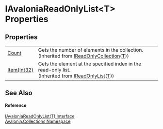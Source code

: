 # IAvaloniaReadOnlyList&lt;T&gt; Properties




## Properties
<table>
<tr>
<td><a href="https://learn.microsoft.com/dotnet/api/system.collections.generic.ireadonlycollection-1.count" target="_blank" rel="noopener noreferrer">Count</a></td>
<td>Gets the number of elements in the collection.<br />(Inherited from <a href="https://learn.microsoft.com/dotnet/api/system.collections.generic.ireadonlycollection-1" target="_blank" rel="noopener noreferrer">IReadOnlyCollection</a>(<a href="T_Avalonia_Collections_IAvaloniaReadOnlyList_1">T</a>))</td>
</tr>
<tr>
<td><a href="https://learn.microsoft.com/dotnet/api/system.collections.generic.ireadonlylist-1.item" target="_blank" rel="noopener noreferrer">Item(Int32)</a></td>
<td>Gets the element at the specified index in the read-only list.<br />(Inherited from <a href="https://learn.microsoft.com/dotnet/api/system.collections.generic.ireadonlylist-1" target="_blank" rel="noopener noreferrer">IReadOnlyList</a>(<a href="T_Avalonia_Collections_IAvaloniaReadOnlyList_1">T</a>))</td>
</tr>
</table>

## See Also


#### Reference
<a href="T_Avalonia_Collections_IAvaloniaReadOnlyList_1">IAvaloniaReadOnlyList(T) Interface</a>  
<a href="N_Avalonia_Collections">Avalonia.Collections Namespace</a>  
